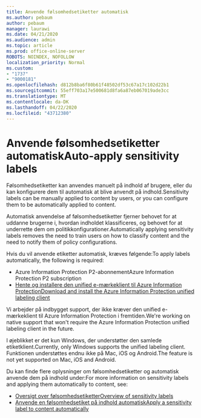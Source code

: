 ```yaml
---
title: Anvende følsomhedsetiketter automatisk
ms.author: pebaum
author: pebaum
manager: laurawi
ms.date: 04/21/2020
ms.audience: admin
ms.topic: article
ms.prod: office-online-server
ROBOTS: NOINDEX, NOFOLLOW
localization_priority: Normal
ms.custom:
- "1737"
- "9000181"
ms.openlocfilehash: d812b8ba6f80b61f48502df53c67a17c102d22b1
ms.sourcegitcommit: 55eff703a17e500681d8fa6a87eb067019ade3cc
ms.translationtype: MT
ms.contentlocale: da-DK
ms.lasthandoff: 04/22/2020
ms.locfileid: "43712380"
---
```

# <a name="auto-apply-sensitivity-labels"></a><span data-ttu-id="b08f1-102">Anvende følsomhedsetiketter automatisk</span><span class="sxs-lookup"><span data-stu-id="b08f1-102">Auto-apply sensitivity labels</span></span>

<span data-ttu-id="b08f1-103">Følsomhedsetiketter kan anvendes manuelt på indhold af brugere, eller du kan konfigurere dem til automatisk at blive anvendt på indhold.</span><span class="sxs-lookup"><span data-stu-id="b08f1-103">Sensitivity labels can be manually applied to content by users, or you can configure them to be automatically applied to content.</span></span>

<span data-ttu-id="b08f1-104">Automatisk anvendelse af følsomhedsetiketter fjerner behovet for at uddanne brugerne i, hvordan indholdet klassificeres, og behovet for at underrette dem om politikkonfigurationer.</span><span class="sxs-lookup"><span data-stu-id="b08f1-104">Automatically applying sensitivity labels removes the need to train users on how to classify content and the need to notify them of policy configurations.</span></span>

<span data-ttu-id="b08f1-105">Hvis du vil anvende etiketter automatisk, kræves følgende:</span><span class="sxs-lookup"><span data-stu-id="b08f1-105">To apply labels automatically, the following is required:</span></span>

- <span data-ttu-id="b08f1-106">Azure Information Protection P2-abonnement</span><span class="sxs-lookup"><span data-stu-id="b08f1-106">Azure Information Protection P2 subscription</span></span>
- [<span data-ttu-id="b08f1-107">Hente og installere den unified e-mærkeklient til Azure Information Protection</span><span class="sxs-lookup"><span data-stu-id="b08f1-107">Download and install the Azure Information Protection unified labeling client</span></span>](https://docs.microsoft.com/azure/information-protection/rms-client/install-unifiedlabelingclient-app)

<span data-ttu-id="b08f1-108">Vi arbejder på indbygget support, der ikke kræver den unified e-mærkeklient til Azure Information Protection i fremtiden.</span><span class="sxs-lookup"><span data-stu-id="b08f1-108">We're working on native support that won't require the Azure Information Protection unified labeling client in the future.</span></span>

<span data-ttu-id="b08f1-109">I øjeblikket er det kun Windows, der understøtter den samlede etiketklient.</span><span class="sxs-lookup"><span data-stu-id="b08f1-109">Currently, only Windows supports the unified labeling client.</span></span>  <span data-ttu-id="b08f1-110">Funktionen understøttes endnu ikke på Mac, iOS og Android.</span><span class="sxs-lookup"><span data-stu-id="b08f1-110">The feature is not yet supported on Mac, iOS and Android.</span></span>

<span data-ttu-id="b08f1-111">Du kan finde flere oplysninger om følsomhedsetiketter og automatisk anvende dem på indhold under:</span><span class="sxs-lookup"><span data-stu-id="b08f1-111">For more information on sensitivity labels and applying them automatically to content,  see:</span></span>

- [<span data-ttu-id="b08f1-112">Oversigt over følsomhedsetiketter</span><span class="sxs-lookup"><span data-stu-id="b08f1-112">Overview of sensitivity labels</span></span>](https://docs.microsoft.com/office365/securitycompliance/sensitivity-labels)
- [<span data-ttu-id="b08f1-113">Anvende en følsomhedsetiket på indhold automatisk</span><span class="sxs-lookup"><span data-stu-id="b08f1-113">Apply a sensitivity label to content automatically</span></span>](https://docs.microsoft.com/office365/securitycompliance/apply_sensitivity_label_automatically)